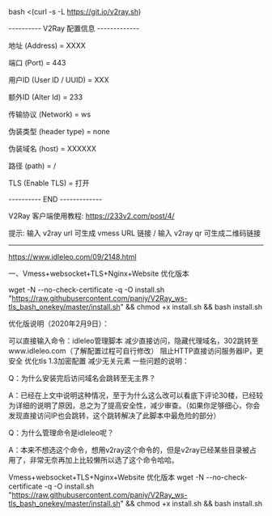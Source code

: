 bash <(curl -s -L https://git.io/v2ray.sh)

---------- V2Ray 配置信息 -------------

 地址 (Address) = XXXX

 端口 (Port) = 443

 用户ID (User ID / UUID) = XXX

 额外ID (Alter Id) = 233

 传输协议 (Network) = ws

 伪装类型 (header type) = none

 伪装域名 (host) = XXXXXX

 路径 (path) = /

 TLS (Enable TLS) = 打开

---------- END -------------

V2Ray 客户端使用教程: https://233v2.com/post/4/

提示: 输入 v2ray url 可生成 vmess URL 链接 / 输入 v2ray qr 可生成二维码链接

----------------------------------------

https://www.idleleo.com/09/2148.html

一、Vmess+websocket+TLS+Nginx+Website 优化版本

wget -N --no-check-certificate -q -O install.sh "https://raw.githubusercontent.com/paniy/V2Ray_ws-tls_bash_onekey/master/install.sh" && chmod +x install.sh && bash install.sh


优化版说明（2020年2月9日）：

可以直接输入命令：idleleo管理脚本
减少直接访问，隐藏代理域名，302跳转至www.idleleo.com（了解配置过程可自行修改）
阻止HTTP直接访问服务器IP，更安全
优化tls 1.3加密配置
减少无关元素
一些问题的说明：

Q：为什么安装完后访问域名会跳转至无主界？

A：已经在上文中说明这种情况，至于为什么这么改可以看底下评论30楼，已经较为详细的说明了原因，总之为了提高安全性，减少审查。（如果你足够细心，你会发现直接访问IP也会跳转，这个跳转解决了此脚本中最危险的部分）

Q：为什么管理命令是idleleo呢？

A：本来不想选这个命令，想用v2ray这个命令的，但是v2ray已经某些目录被占用了，非常无奈再加上比较懒所以选了这个命令哈哈。















Vmess+websocket+TLS+Nginx+Website 优化版本
wget -N --no-check-certificate -q -O install.sh "https://raw.githubusercontent.com/paniy/V2Ray_ws-tls_bash_onekey/master/install.sh" && chmod +x install.sh && bash install.sh


